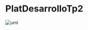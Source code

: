 # PlatDesarrolloTp2

![uml](https://user-images.githubusercontent.com/63892409/119180442-af82e400-ba46-11eb-8afd-9b531a8b3888.png)
